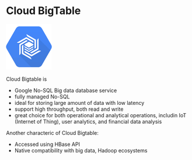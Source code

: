 # Cloud BigTable
![Alt text](images/cloudbigtable.png?raw=true "GCP Cloud BigTable")

Cloud Bigtable is
* Google No-SQL Big data database service
* fully managed No-SQL
* ideal for storing large amount of data with low latency
* support high throughput, both read and write
* great choice for both operational and analytical operations, includin IoT (Internet of Thing), user analytics, and financial data analysis

Another characteric of Cloud Bigtable:
* Accessed using HBase API
* Native compatibility with big data, Hadoop ecosystems
